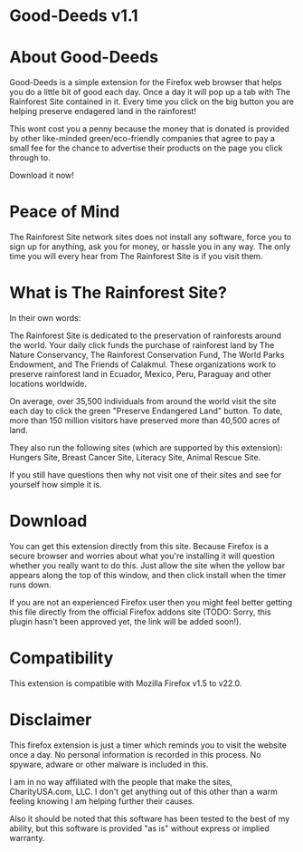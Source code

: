 Good-Deeds v1.1
===============

About Good-Deeds
================

Good-Deeds is a simple extension for the Firefox web browser that helps you do a little bit of good each day. Once a day it will pop up a tab with The Rainforest Site contained in it. Every time you click on the big button you are helping preserve endagered land in the rainforest!

This wont cost you a penny because the money that is donated is provided by other like-minded green/eco-friendly companies that agree to pay a small fee for the chance to advertise their products on the page you click through to.

Download it now!

Peace of Mind
=============

The Rainforest Site network sites does not install any software, force you to sign up for anything, ask you for money, or hassle you in any way. The only time you will every hear from The Rainforest Site is if you visit them.

What is The Rainforest Site?
============================

In their own words:

The Rainforest Site is dedicated to the preservation of rainforests around the world. Your daily click funds the purchase of rainforest land by The Nature Conservancy, The Rainforest Conservation Fund, The World Parks Endowment, and The Friends of Calakmul. These organizations work to preserve rainforest land in Ecuador, Mexico, Peru, Paraguay and other locations worldwide.

On average, over 35,500 individuals from around the world visit the site each day to click the green "Preserve Endangered Land" button. To date, more than 150 million visitors have preserved more than 40,500 acres of land.

They also run the following sites (which are supported by this extension): Hungers Site, Breast Cancer Site, Literacy Site, Animal Rescue Site.

If you still have questions then why not visit one of their sites and see for yourself how simple it is.

Download
========

You can get this extension directly from this site. Because Firefox is a secure browser and worries about what you're installing it will question whether you really want to do this. Just allow the site when the yellow bar appears along the top of this window, and then click install when the timer runs down.

If you are not an experienced Firefox user then you might feel better getting this file directly from the official Firefox addons site (TODO: Sorry, this plugin hasn't been approved yet, the link will be added soon!).

Compatibility
=============

This extension is compatible with Mozilla Firefox v1.5 to v22.0.

Disclaimer
==========

This firefox extension is just a timer which reminds you to visit the website once a day. No personal information is recorded in this process. No spyware, adware or other malware is included in this.

I am in no way affiliated with the people that make the sites, CharityUSA.com, LLC. I don't get anything out of this other than a warm feeling knowing I am helping further their causes.

Also it should be noted that this software has been tested to the best of my ability, but this software is provided "as is" without express or implied warranty.
